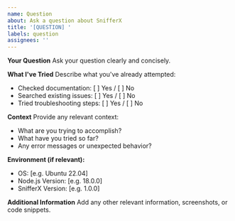 ```yaml
---
name: Question
about: Ask a question about SnifferX
title: '[QUESTION] '
labels: question
assignees: ''
---
```


**Your Question**
Ask your question clearly and concisely.

**What I've Tried**
Describe what you've already attempted:
- Checked documentation: [ ] Yes / [ ] No
- Searched existing issues: [ ] Yes / [ ] No
- Tried troubleshooting steps: [ ] Yes / [ ] No

**Context**
Provide any relevant context:
- What are you trying to accomplish?
- What have you tried so far?
- Any error messages or unexpected behavior?

**Environment (if relevant):**
 - OS: [e.g. Ubuntu 22.04]
 - Node.js Version: [e.g. 18.0.0]
 - SnifferX Version: [e.g. 1.0.0]

**Additional Information**
Add any other relevant information, screenshots, or code snippets.
